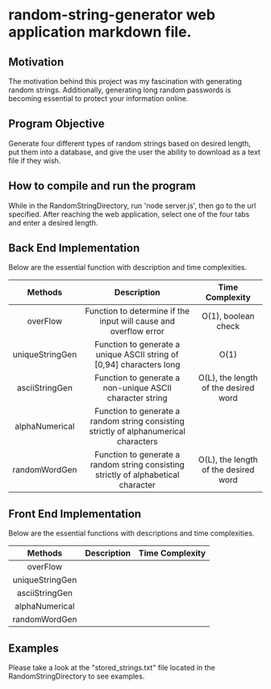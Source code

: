 # random-string-generator web application markdown file.

## Motivation
The motivation behind this project was my fascination with generating random strings. Additionally,
generating long random passwords is becoming essential to protect your information online.

## Program Objective 
Generate four different types of random strings based on desired length, put them into a database, and give
the user the ability to download as a text file if they wish. 

## How to compile and run the program
While in the RandomStringDirectory, run 'node server.js', then go to the url specified.
After reaching the web application, select one of the four tabs and enter a desired length.


## Back End Implementation 

Below are the essential function with description and time complexities.

| **Methods**     | **Description** | **Time Complexity** |
|:---------------:|:---------------:|:-------------------:|
| overFlow        | Function to determine if the input will cause and overflow error | O(1), boolean check |
| uniqueStringGen | Function to generate a unique ASCII string of [0,94] characters long | O(1) |
| asciiStringGen  | Function to generate a non-unique ASCII character string | O(L), the length of the desired word |
| alphaNumerical  | Function to generate a random string consisting strictly of alphanumerical characters | |O(L), the length of the desired word |
| randomWordGen   | Function to generate a random string consisting strictly of alphabetical character | O(L), the length of the desired word |


## Front End Implementation

Below are the essential functions with descriptions and time complexities.

| **Methods** | **Description** | **Time Complexity** |
|:-----------:|:---------------:|:-------------------:|
| overFlow        | 
| uniqueStringGen |
| asciiStringGen  |
| alphaNumerical  |
| randomWordGen   |



## Examples
Please take a look at the "stored_strings.txt" file located in the RandomStringDirectory to see examples.